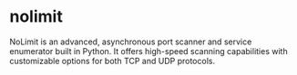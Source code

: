 # nolimit
NoLimit is an advanced, asynchronous port scanner and service enumerator built in Python. It offers high-speed scanning capabilities with customizable options for both TCP and UDP protocols.
